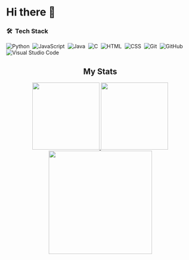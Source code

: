 # Hi there 👋

### 🛠 &nbsp;Tech Stack

![Python](https://img.shields.io/badge/-Python-05122A?style=flat&logo=python)&nbsp;
![JavaScript](https://img.shields.io/badge/-JavaScript-05122A?style=flat&logo=javascript)&nbsp;
![Java](https://img.shields.io/badge/-Java-05122A?style=flat&logo=Java&logoColor=FFA518)&nbsp;
![C](https://img.shields.io/badge/-C-05122A?style=flat&logo=C&logoColor=A8B9CC)&nbsp;
![HTML](https://img.shields.io/badge/-HTML-05122A?style=flat&logo=HTML5)&nbsp;
![CSS](https://img.shields.io/badge/-CSS-05122A?style=flat&logo=CSS3&logoColor=1572B6)&nbsp;
![Git](https://img.shields.io/badge/-Git-05122A?style=flat&logo=git)&nbsp;
![GitHub](https://img.shields.io/badge/-GitHub-05122A?style=flat&logo=github)&nbsp;
![Visual Studio Code](https://img.shields.io/badge/-Visual%20Studio%20Code-05122A?style=flat&logo=visual-studio-code&logoColor=007ACC)&nbsp;

<h2 align="center"> My Stats </h2>

<p align="center">
<a href="https://github.com/Andres98100">
  <img height="180" src="https://github-readme-stats.vercel.app/api?username=Andres98100&show_icons=true&theme=tokyonight"/>
  <img height="180" src="https://github-readme-stats.vercel.app/api/top-langs/?username=Andres98100&theme=tokyonight"/>
  <img height="277" src="https://activity-graph.herokuapp.com/graph?username=Andres98100&&theme=tokyo-night"/>
</a>
</p>
